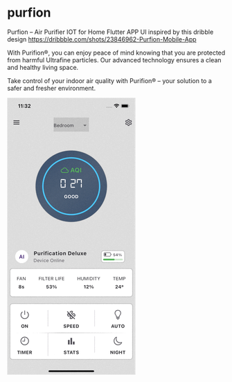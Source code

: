 # purfion

Purfion – Air Purifier IOT for Home Flutter APP UI inspired by this dribble design https://dribbble.com/shots/23846962-Purfion-Mobile-App

With Purifion®, you can enjoy peace of mind knowing that you are protected from harmful Ultrafine particles. Our advanced technology ensures a clean and healthy living space.

Take control of your indoor air quality with Purifion® – your solution to a safer and fresher environment.

<img src="assets/rec.gif" height="640">